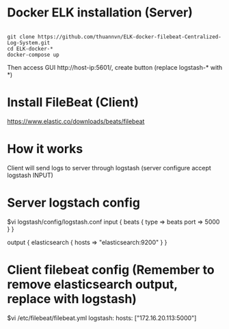 # Docker ELK installation (Server)

<code>
git clone https://github.com/thuannvn/ELK-docker-filebeat-Centralized-Log-System.git
cd ELK-docker-*
docker-compose up
</code>

Then access GUI http://host-ip:5601/, create button (replace logstash-* with *)

# Install FileBeat (Client)

https://www.elastic.co/downloads/beats/filebeat

# How it works

Client will send logs to server through logstash (server configure accept logstash INPUT)

# Server logstach config

$vi logstash/config/logstash.conf
input {
   beats {
     type => beats
     port => 5000
   }
}

output {
        elasticsearch {
                hosts => "elasticsearch:9200"
        }
}

# Client filebeat config (Remember to remove elasticsearch output, replace with logstash)

$vi /etc/filebeat/filebeat.yml
logstash:
     hosts: ["172.16.20.113:5000"]
